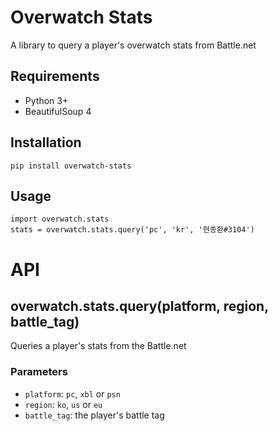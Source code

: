 # Overwatch Stats
A library to query a player's overwatch stats from Battle.net

## Requirements
- Python 3+
- BeautifulSoup 4

## Installation
	pip install overwatch-stats

## Usage
	import overwatch.stats
	stats = overwatch.stats.query('pc', 'kr', '현종환#3104')

# API
## overwatch.stats.query(platform, region, battle_tag)
Queries a player's stats from the Battle.net
### Parameters
- `platform`: `pc`, `xbl` or `psn`
- `region`: `ko`, `us` or `eu`
- `battle_tag`: the player's battle tag